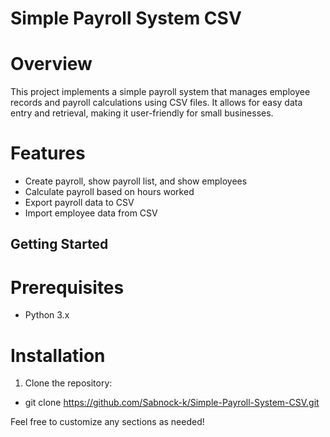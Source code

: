 # Simple Payroll System CSV

# Overview
This project implements a simple payroll system that manages employee records and payroll calculations using CSV files. It allows for easy data entry and retrieval, making it user-friendly for small businesses.

# Features
- Create payroll, show payroll list, and show employees
- Calculate payroll based on hours worked
- Export payroll data to CSV
- Import employee data from CSV

## Getting Started

# Prerequisites
- Python 3.x

# Installation
1. Clone the repository:
- git clone https://github.com/Sabnock-k/Simple-Payroll-System-CSV.git

Feel free to customize any sections as needed!
